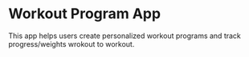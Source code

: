 # Workout Program App
This app helps users create personalized workout programs and track progress/weights wrokout to workout.